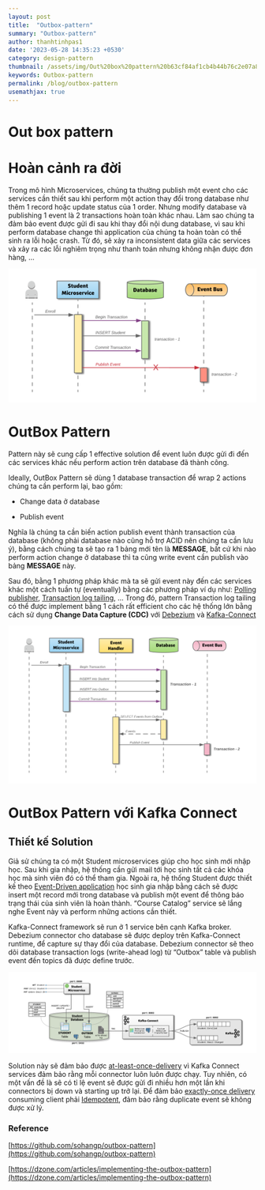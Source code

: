```yaml
---
layout: post
title:  "Outbox-pattern"
summary: "Outbox-pattern"
author: thanhtinhpas1
date: '2023-05-28 14:35:23 +0530'
category: design-pattern
thumbnail: /assets/img/Out%20box%20pattern%20b63cf84af1cb4b44b76c2e07a803f592/Untitled.png
keywords: Outbox-pattern
permalink: /blog/outbox-pattern
usemathjax: true
---
```

# Out box pattern

# Hoàn cảnh ra đời

Trong mô hình Microservices, chúng ta thường publish một event cho các services cần thiết sau khi perform một action thay đổi trong database như thêm 1 record hoặc update status của 1 order. Nhưng modify database và publishing 1 event là 2 transactions hoàn toàn khác nhau. Làm sao chúng ta đảm bảo event được gửi đi sau khi thay đổi nội dung database, vì sau khi perform database change thì application của chúng ta hoàn toàn có thể sinh ra lỗi hoặc crash. Từ đó, sẽ xảy ra inconsistent data giữa các services và xảy ra các lỗi nghiêm trọng như thanh toán nhưng không nhận được đơn hàng, …

![Untitled](/assets/img/Out%20box%20pattern%20b63cf84af1cb4b44b76c2e07a803f592/Untitled.png)

# OutBox Pattern

Pattern này sẽ cung cấp 1 effective solution để event luôn được gửi đi đến các services khác nếu perform action trên database đã thành công.

Ideally, OutBox Pattern sẽ dùng 1 database transaction để wrap 2 actions chúng ta cần perform lại, bao gồm:
- Change data ở database

- Publish event

Nghĩa là chúng ta cần biến action publish event thành transaction của database (không phải database nào cũng hỗ trợ ACID nên chúng ta cần lưu ý), bằng cách chúng ta sẽ tạo ra 1 bảng mới tên là ******************MESSAGE******************, bất cứ khi nào perform action change ở database thì ta cũng write event cần publish vào bảng ****************MESSAGE**************** này. 

Sau đó, bằng 1 phương pháp khác mà ta sẽ gửi event này đến các services khác một cách tuần tự (eventually) bằng các phương pháp ví dụ như: [Polling publisher](https://microservices.io/patterns/data/polling-publisher.html), [Transaction log tailing](https://microservices.io/patterns/data/transaction-log-tailing.html), … Trong đó, pattern Transaction log tailing có thể được implement bằng 1 cách rất efficient cho các hệ thống lớn bằng cách sử dụng ****************************************Change Data Capture (CDC)**************************************** với [Debezium](https://debezium.io/) và [Kafka-Connect](https://docs.confluent.io/current/connect/index.html)

![Untitled](/assets/img/Out%20box%20pattern%20b63cf84af1cb4b44b76c2e07a803f592/Untitled%201.png)

# OutBox Pattern với Kafka Connect

## Thiết kế Solution

Giả sử chúng ta có một Student microservices giúp cho học sinh mới nhập học. Sau khi gia nhập, hệ thống cần gửi mail tới học sinh tất cả các khóa học mà sinh viên đó có thể tham gia. Ngoài ra, hệ thống Student được thiết kế theo [Event-Driven application](https://www.notion.so/Out-box-pattern-b63cf84af1cb4b44b76c2e07a803f592) học sinh gia nhập bằng cách sẽ được insert một record mới trong database và publish một event để thông báo trạng thái của sinh viên là hoàn thành. “Course Catalog” service sẽ lắng nghe Event này và perform những actions cần thiết.

Kafka-Connect framework sẽ run ở 1 service bên cạnh Kafka broker. Debezium connector cho database sẽ được deploy trên Kafka-Connect runtime, để capture sự thay đổi của database. Debezium connector sẽ theo dõi database transaction logs (write-ahead log) từ “Outbox” table và publish event đến topics đã được define trước.

![Untitled](/assets/img/Out%20box%20pattern%20b63cf84af1cb4b44b76c2e07a803f592/Untitled%202.png)

Solution này sẽ đảm bảo được [at-least-once-delivery](http://www.cloudcomputingpatterns.org/at_least_once_delivery/) vì Kafka Connect services đảm bảo rằng mỗi connector luôn luôn được chạy. Tuy nhiên, có một vấn đề là sẽ có tỉ lệ event sẽ được gửi đi nhiều hơn một lần khi connectors bị down và starting up trở lại. Để đảm bảo [exactly-once delivery](http://www.cloudcomputingpatterns.org/exactly_once_delivery/) consuming client phải [Idempotent](https://www.enterpriseintegrationpatterns.com/patterns/messaging/IdempotentReceiver.html), đảm bảo rằng duplicate event sẽ không được xử lý.

### Reference

[https://github.com/sohangp/outbox-pattern](https://github.com/sohangp/outbox-pattern)

[https://dzone.com/articles/implementing-the-outbox-pattern](https://dzone.com/articles/implementing-the-outbox-pattern)